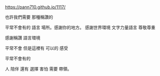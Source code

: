 https://pann710.github.io/1117/


也許我們需要 那種稱讚的

平常不會有的 語言 場所。感謝你的地方。
感謝世界環境 文字力量語言 尊敬尊重

感謝稱讚 語言環境

平常不會
但是這裡有 可以的
感受


平常不會有的

人 陪伴 還有 選擇
害怕 需要 帶領。
